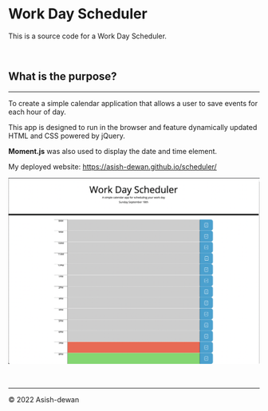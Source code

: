 # Work Day Scheduler 

This is a source code for a Work Day Scheduler.

<br>

## What is the purpose?
---
To create a simple calendar application that allows a user to save events for each hour of day.

This app is designed to run in the browser and feature dynamically updated HTML and CSS powered by jQuery.

**Moment.js** was also used to display the date and time element.

My deployed website: https://asish-dewan.github.io/scheduler/

![Final Webpage look](./assets/images/Screen%20Shot%202022-09-18%20at%207.01.12%20pm.png)

<br>

---
© 2022 Asish-dewan